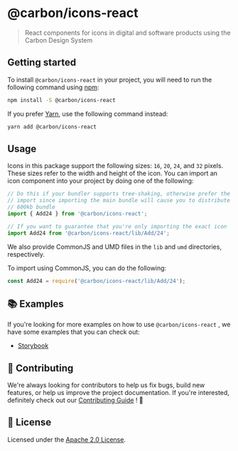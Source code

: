 # @carbon/icons-react

> React components for icons in digital and software products using the
> Carbon Design System

## Getting started

To install `@carbon/icons-react` in your project, you will need to run
the following command using [npm](https://www.npmjs.com/):

```bash
npm install -S @carbon/icons-react
```

If you prefer [Yarn](https://yarnpkg.com/en/), use the following
command instead:

```bash
yarn add @carbon/icons-react
```

## Usage

Icons in this package support the following sizes: `16`, `20`, `24`,
and `32` pixels. These sizes refer to the width and height of the
icon. You can import an icon component into your project by doing one
of the following:

```jsx
// Do this if your bundler supports tree-shaking, otherwise prefer the full-path
// import since importing the main bundle will cause you to distribute the full
// 600kb bundle
import { Add24 } from '@carbon/icons-react';

// If you want to guarantee that you're only importing the exact icon
import Add24 from '@carbon/icons-react/lib/Add/24';
```

We also provide CommonJS and UMD files in the `lib` and `umd`
directories, respectively.

To import using CommonJS, you can do the following:

```js
const Add24 = require('@carbon/icons-react/lib/Add/24');
```

## 📚 Examples

If you're looking for more examples on how to use `@carbon/icons-react`
, we have some examples that you can check out:

- [Storybook](./examples/storybook)

## 🙌 Contributing

We're always looking for contributors to help us fix bugs, build new
features, or help us improve the project documentation. If you're
interested, definitely check out our [Contributing Guide](/.github/CONTRIBUTING.md)
! 👀

## 📝 License

Licensed under the [Apache 2.0 License](/LICENSE).
